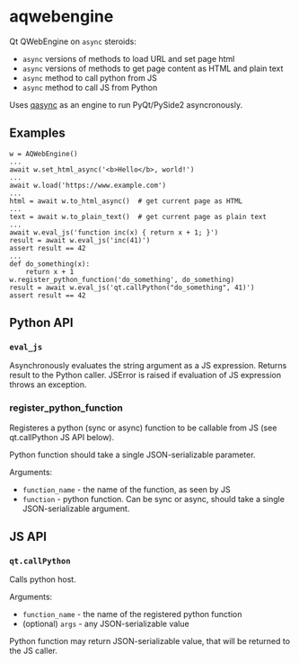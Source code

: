 # aqwebengine

Qt QWebEngine on `async` steroids:

* `async` versions of methods to load URL and set page html
* `async` versions of methods to get page content as HTML and plain text
* `async` method to call python from JS
* `async` method to call JS from Python

Uses [qasync](https://pypi.org/project/qasync/) as an engine to run PyQt/PySide2 asyncronously.

## Examples

```
w = AQWebEngine()
...
await w.set_html_async('<b>Hello</b>, world!')
...
await w.load('https://www.example.com')
...
html = await w.to_html_async()  # get current page as HTML
...
text = await w.to_plain_text()  # get current page as plain text
...
await w.eval_js('function inc(x) { return x + 1; }')
result = await w.eval_js('inc(41)')
assert result == 42
...
def do_something(x):
    return x + 1
w.register_python_function('do_something', do_something)
result = await w.eval_js('qt.callPython("do_something", 41)')
assert result == 42
```

## Python API

### `eval_js`
Asynchronously evaluates the string argument as a JS expression.
Returns result to the Python caller. JSError is raised if evaluation of JS expression throws an exception.

### register_python_function
Registeres a python (sync or async) function to be callable from JS (see qt.callPython JS API below).

Python function should take a single JSON-serializable parameter.

Arguments:
* `function_name` - the name of the function, as seen by JS
* `function` - python function. Can be sync or async, should take a single JSON-serializable argument.

## JS API

### `qt.callPython`
Calls python host.

Arguments:
* `function_name` - the name of the registered python function
* (optional) `args` - any JSON-serializable value

Python function may return JSON-serializable value, that will be returned to the JS caller.

